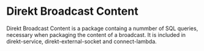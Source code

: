 # Direkt Broadcast Content

Direkt Broadcast Content is a package containg a nummber of SQL queries, necessary when packaging the content of a broadcast. It is included in direkt-service, direkt-external-socket and connect-lambda.